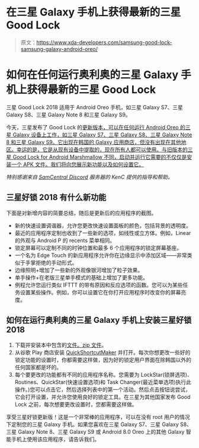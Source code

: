 # 在三星 Galaxy 手机上获得最新的三星 Good Lock

> 原文：<https://www.xda-developers.com/samsung-good-lock-samsung-galaxy-android-oreo/>

# 如何在任何运行奥利奥的三星 Galaxy 手机上获得最新的三星 Good Lock

三星 Good Lock 2018 适用于 Android Oreo 手机，如三星 Galaxy S7、三星 Galaxy S8、三星 Galaxy Note 8 和三星 Galaxy S9。

今天，三星发布了 Good Lock 的[更新版本，可以在任何运行 Android Oreo 的三星 Galaxy 设备上工作，如三星 Galaxy S7、三星 Galaxy S8、三星 Galaxy Note 8 和三星 Galaxy S9。它出现在韩国的 Galaxy 应用商店，但没有出现在其他地区。幸运的是，它是从现有设备中提取的，现在所有人都可以使用。与旧版本的三星 Good Lock for Android Marshmallow 不同，启动并运行它需要的不仅仅是安装一个 APK 文件。我们将向您展示新功能以及如何设置它。](https://www.xda-developers.com/samsung-bringing-back-good-lock/)

*特别感谢来自 [SamCentral Discord](https://discordapp.com/invite/4uxusu8) 服务器的 KenC 提供的指导和帮助。*

## 三星好锁 2018 有什么新功能

下面是对新增内容的简要总结，随后是更新后的应用程序的截图。

*   新的快速设置调谐器，允许您更改快速设置面板的颜色，包括背景的透明度。
*   最近的应用程序定制也收到了一些新的选项，如线性或立方体。例如，Linear 的外观与 Android P 的 recents 菜单相同。
*   锁定屏幕可以定制不同的时钟位置和最多 6 个应用程序的锁定屏幕基座。
*   一个名为 Edge Touch 的新应用程序允许你在边缘显示中添加区域——非常类似于手掌拒绝的手动形式。
*   边缘照明+增加了一些新的外观像银河增加了粒子效果。
*   单手操作+在老版三星单手模式的基础上增加了更多功能。
*   例程允许您运行类似 IFTTT 的带有原因和反应选项的函数。您可以为某些任务设置某些操作。例如，你可以设置它在你打开应用程序时改变你的屏幕亮度。

## 如何在运行奥利奥的三星 Galaxy 手机上安装三星好锁 2018

1.  下载并安装本中包含的[文件。zip 文件](https://www.androidfilehost.com/?fid=5862345805528042274)。
2.  从谷歌 Play 商店安装 [QuickShortcutMaker](https://play.google.com/store/apps/details?id=com.sika524.android.quickshortcut&hl=en_US) 并打开。每次你想更改一些好的锁定功能的设置时，你都需要这样做，因为好的锁定用户界面在除韩国以外的任何国家都是坏的。
3.  每个要更改的功能都有不同的应用程序名称。您需要为 LockStar(锁屏选项)、Routines、QuickStar(快速设置选项)和 Task Changer(最近菜单选项)执行此操作。)您可以点击它，然后选择列表中的第一个活动。然后点击按钮说尝试，它会打开设置，并允许您使用良好的锁定工具。在三星为其他国家发布 Good Lock 之前，每次想要更改设置时，您都需要这样做。

享受三星好锁更新版！这是一个非常棒的应用程序，可以在没有 root 用户的情况下定制您的三星 Galaxy 手机。如果您喜欢在三星 Galaxy S7、三星 Galaxy S8、三星 Galaxy Note 8、三星 Galaxy S9 或 Android 8.0 Oreo 上的其他 Galaxy 智能手机上使用该应用程序，请告诉我们。